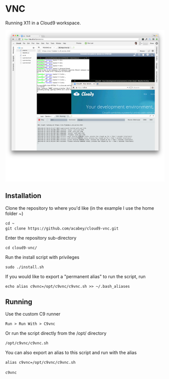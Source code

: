 VNC
===

Running X11 in a Cloud9 workspace.

![Screen Shot](screenshot.png)

Installation
------------

Clone the repository to where you'd like (in the example I use the home folder ~)
    
    cd ~
    git clone https://github.com/acabey/cloud9-vnc.git


Enter the repository sub-directory

    cd cloud9-vnc/

Run the install script with privileges

    sudo ./install.sh
    
If you would like to export a "permanent alias" to run the script, run

    echo alias c9vnc=/opt/c9vnc/c9vnc.sh >> ~/.bash_aliases
    

Running
-------

Use the custom C9 runner

    Run > Run With > C9vnc
    
Or run the script directly from the /opt/ directory

    /opt/c9vnc/c9vnc.sh
    
You can also export an alias to this script and run with the alias

    alias c9vnc=/opt/c9vnc/c9vnc.sh
    
    c9vnc